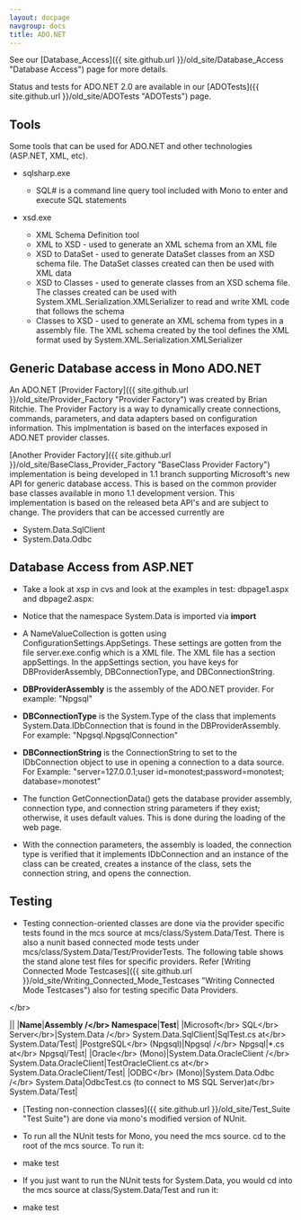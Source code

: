```yaml
---
layout: docpage
navgroup: docs
title: ADO.NET
---
```

See our [Database\_Access]({{ site.github.url }}/old_site/Database_Access "Database Access") page for more details.

Status and tests for ADO.NET 2.0 are available in our [ADOTests]({{ site.github.url }}/old_site/ADOTests "ADOTests") page.

Tools
-----

Some tools that can be used for ADO.NET and other technologies (ASP.NET, XML, etc).

-   sqlsharp.exe
    -   SQL\# is a command line query tool included with Mono to enter and execute SQL statements

-   xsd.exe
    -   XML Schema Definition tool
    -   XML to XSD - used to generate an XML schema from an XML file
    -   XSD to DataSet - used to generate DataSet classes from an XSD schema file. The DataSet classes created can then be used with XML data
    -   XSD to Classes - used to generate classes from an XSD schema file. The classes created can be used with System.XML.Serialization.XMLSerializer to read and write XML code that follows the schema
    -   Classes to XSD - used to generate an XML schema from types in a assembly file. The XML schema created by the tool defines the XML format used by System.XML.Serialization.XMLSerializer

Generic Database access in Mono ADO.NET
---------------------------------------

An ADO.NET [Provider Factory]({{ site.github.url }}/old_site/Provider_Factory "Provider Factory") was created by Brian Ritchie. The Provider Factory is a way to dynamically create connections, commands, parameters, and data adapters based on configuration information. This implmentation is based on the interfaces exposed in ADO.NET provider classes.

[Another Provider Factory]({{ site.github.url }}/old_site/BaseClass_Provider_Factory "BaseClass Provider Factory") implementation is being developed in 1.1 branch supporting Microsoft's new API for generic database access. This is based on the common provider base classes available in mono 1.1 development version. This implementation is based on the released beta API's and are subject to change. The providers that can be accessed currently are

-   System.Data.SqlClient
-   System.Data.Odbc

Database Access from ASP.NET
----------------------------

-   Take a look at xsp in cvs and look at the examples in test: dbpage1.aspx and dbpage2.aspx:

-   Notice that the namespace System.Data is imported via **import**

-   A NameValueCollection is gotten using ConfigurationSettings.AppSetings. These settings are gotten from the file server.exe.config which is a XML file. The XML file has a section appSettings. In the appSettings section, you have keys for DBProviderAssembly, DBConnectionType, and DBConnectionString.

-   **DBProviderAssembly** is the assembly of the ADO.NET provider. For example: "Npgsql"

-   **DBConnectionType** is the System.Type of the class that implements System.Data.IDbConnection that is found in the DBProviderAssembly. For example: "Npgsql.NpgsqlConnection"

-   **DBConnectionString** is the ConnectionString to set to the IDbConnection object to use in opening a connection to a data source. For Example: "server=127.0.0.1;user id=monotest;password=monotest; database=monotest"

-   The function GetConnectionData() gets the database provider assembly, connection type, and connection string parameters if they exist; otherwise, it uses default values. This is done during the loading of the web page.

-   With the connection parameters, the assembly is loaded, the connection type is verified that it implements IDbConnection and an instance of the class can be created, creates a instance of the class, sets the connection string, and opens the connection.

Testing
-------

-   Testing connection-oriented classes are done via the provider specific tests found in the mcs source at mcs/class/System.Data/Test. There is also a nunit based connected mode tests under mcs/class/System.Data/Test/ProviderTests. The following table shows the stand alone test files for specific providers. Refer [Writing Connected Mode Testcases]({{ site.github.url }}/old_site/Writing_Connected_Mode_Testcases "Writing Connected Mode Testcases") also for testing specific Data Providers.

\</br\>

||
|**Name**|**Assembly /\</br\> Namespace**|**Test**|
|Microsoft\</br\> SQL\</br\> Server\</br\>|System.Data /\</br\> System.Data.SqlClient|SqlTest.cs at\</br\> System.Data/Test|
|PostgreSQL\</br\> (Npgsql)|Npgsql /\</br\> Npgsql|\*.cs at\</br\> Npgsql/Test|
|Oracle\</br\> (Mono)|System.Data.OracleClient /\</br\> System.Data.OracleClient|TestOracleClient.cs at\</br\> System.Data.OracleClient/Test|
|ODBC\</br\> (Mono)|System.Data.Odbc /\</br\> System.Data|OdbcTest.cs (to connect to MS SQL Server)at\</br\> System.Data/Test|

-   [Testing non-connection classes]({{ site.github.url }}/old_site/Test_Suite "Test Suite") are done via mono's modified version of NUnit.

-   To run all the NUnit tests for Mono, you need the mcs source. cd to the root of the mcs source. To run it:

-   make test

-   If you just want to run the NUnit tests for System.Data, you would cd into the mcs source at class/System.Data/Test and run it:

-   make test


